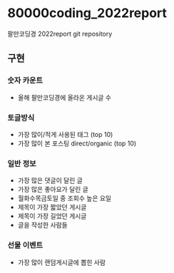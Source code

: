 # 80000coding_2022report

팔만코딩경 2022report git repository

## 구현

### 숫자 카운트

- 올해 팔만코딩경에 올라온 게시글 수

### 토글방식

- 가장 많이/적게 사용된 태그 (top 10)
- 가장 많이 본 포스팅 direct/organic (top 10)

### 일반 정보

- 가장 많은 댓글이 달린 글
- 가장 많은 좋아요가 달린 글
- 월화수목금토일 중 조회수 높은 요일
- 제목이 가장 짧았던 게시글
- 제목이 가장 길었던 게시글
- 글을 작성한 사람들

### 선물 이벤트

- 가장 많이 랜덤게시글에 뽑힌 사람
